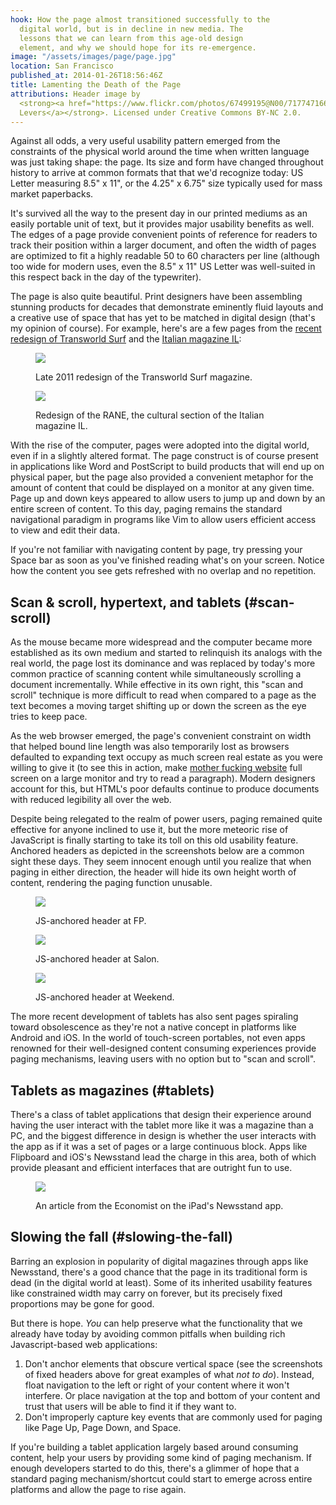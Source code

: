 ```yaml
---
hook: How the page almost transitioned successfully to the
  digital world, but is in decline in new media. The
  lessons that we can learn from this age-old design
  element, and why we should hope for its re-emergence.
image: "/assets/images/page/page.jpg"
location: San Francisco
published_at: 2014-01-26T18:56:46Z
title: Lamenting the Death of the Page
attributions: Header image by
  <strong><a href="https://www.flickr.com/photos/67499195@N00/717747166">Andreas
  Levers</a></strong>. Licensed under Creative Commons BY-NC 2.0.
---
```


Against all odds, a very useful usability pattern emerged from the constraints of the physical world around the time when written language was just taking shape: the page. Its size and form have changed throughout history to arrive at common formats that that we'd recognize today: US Letter measuring 8.5" x 11", or the 4.25" x 6.75" size typically used for mass market paperbacks.

It's survived all the way to the present day in our printed mediums as an easily portable unit of text, but it provides major usability benefits as well. The edges of a page provide convenient points of reference for readers to track their position within a larger document, and often the width of pages are optimized to fit a highly readable 50 to 60 characters per line (although too wide for modern uses, even the 8.5" x 11" US Letter was well-suited in this respect back in the day of the typewriter).

The page is also quite beautiful. Print designers have been assembling stunning products for decades that demonstrate eminently fluid layouts and a creative use of space that has yet to be matched in digital design (that's my opinion of course). For example, here's are a few pages from the [recent redesign of Transworld Surf](https://www.behance.net/gallery/Transworld-Surf-Redesign/13052023) and the [Italian magazine IL](http://www.behance.net/gallery/RANE/4282199):

<figure>
  <p><a href="https://www.behance.net/gallery/Transworld-Surf-Redesign/13052023"><img src="/assets/images/page/transworld-surf.jpg"></a></p>
  <figcaption>Late 2011 redesign of the Transworld Surf magazine.</figcaption>
</figure>
<figure>
  <p><a href="http://www.behance.net/gallery/RANE/4282199"><img src="/assets/images/page/rane.jpg"></a></p>
  <figcaption>Redesign of the RANE, the cultural section of the Italian magazine IL.</figcaption>
</figure>

With the rise of the computer, pages were adopted into the digital world, even if in a slightly altered format. The page construct is of course present in applications like Word and PostScript to build products that will end up on physical paper, but the page also provided a convenient metaphor for the amount of content that could be displayed on a monitor at any given time. Page up and down keys appeared to allow users to jump up and down by an entire screen of content. To this day, paging remains the standard navigational paradigm in programs like Vim to allow users efficient access to view and edit their data.

If you're not familiar with navigating content by page, try pressing your Space bar as soon as you've finished reading what's on your screen. Notice how the content you see gets refreshed with no overlap and no repetition.

## Scan & scroll, hypertext, and tablets (#scan-scroll)

As the mouse became more widespread and the computer became more established as its own medium and started to relinquish its analogs with the real world, the page lost its dominance and was replaced by today's more common practice of scanning content while simultaneously scrolling a document incrementally. While effective in its own right, this "scan and scroll" technique is more difficult to read when compared to a page as the text becomes a moving target shifting up or down the screen as the eye tries to keep pace.

As the web browser emerged, the page's convenient constraint on width that helped bound line length was also temporarily lost as browsers defaulted to expanding text occupy as much screen real estate as you were willing to give it (to see this in action, make <a href="http://motherfuckingwebsite.com/">mother fucking website</a> full screen on a large monitor and try to read a paragraph). Modern designers account for this, but HTML's poor defaults continue to produce documents with reduced legibility all over the web.

Despite being relegated to the realm of power users, paging remained quite effective for anyone inclined to use it, but the more meteoric rise of JavaScript is finally starting to take its toll on this old usability feature. Anchored headers as depicted in the screenshots below are a common sight these days. They seem innocent enough until you realize that when paging in either direction, the header will hide its own height worth of content, rendering the paging function unusable.

<figure>
  <p><img src="/assets/images/page/fp.png"></p>
  <figcaption>JS-anchored header at FP.</figcaption>
</figure>
<figure>
  <p><img src="/assets/images/page/salon.png"></p>
  <figcaption>JS-anchored header at Salon.</figcaption>
</figure>
<figure>
  <p><img src="/assets/images/page/weekend.png"></p>
  <figcaption>JS-anchored header at Weekend.</figcaption>
</figure>

The more recent development of tablets has also sent pages spiraling toward obsolescence as they're not a native concept in platforms like Android and iOS. In the world of touch-screen portables, not even apps renowned for their well-designed content consuming experiences provide paging mechanisms, leaving users with no option but to "scan and scroll".

## Tablets as magazines (#tablets)

There's a class of tablet applications that design their experience around having the user interact with the tablet more like it was a magazine than a PC, and the biggest difference in design is whether the user interacts with the app as if it was a set of pages or a large continuous block. Apps like Flipboard and iOS's Newsstand lead the charge in this area, both of which provide pleasant and efficient interfaces that are outright fun to use.

<figure>
  <p><img src="/assets/images/page/economist.jpg"></p>
  <figcaption>An article from the Economist on the iPad's Newsstand app.</figcaption>
</figure>

## Slowing the fall (#slowing-the-fall)

Barring an explosion in popularity of digital magazines through apps like Newsstand, there's a good chance that the page in its traditional form is dead (in the digital world at least). Some of its inherited usability features like constrained width may carry on forever, but its precisely fixed proportions may be gone for good.

But there is hope. _You_ can help preserve what the functionality that we already have today by avoiding common pitfalls when building rich Javascript-based web applications:

1. Don't anchor elements that obscure vertical space (see the screenshots of fixed headers above for great examples of what _not to do_). Instead, float navigation to the left or right of your content where it won't interfere. Or place navigation at the top and bottom of your content and trust that users will be able to find it if they want to.
2. Don't improperly capture key events that are commonly used for paging like Page Up, Page Down, and Space.

If you're building a tablet application largely based around consuming content, help your users by providing some kind of paging mechanism. If enough developers started to do this, there's a glimmer of hope that a standard paging mechanism/shortcut could start to emerge across entire platforms and allow the page to rise again.
